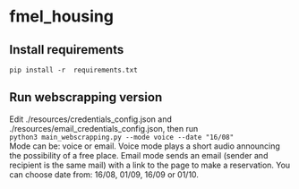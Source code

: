 # fmel_housing
## Install requirements
`pip install -r  requirements.txt`
## Run webscrapping version
Edit ./resources/credentials_config.json and ./resources/email_credentials_config.json, then run<br>
`python3 main_webscrapping.py --mode voice --date "16/08"`<br>
Mode can be: voice or email.
Voice mode plays a short audio announcing the possibility of a free place.
Email mode sends an email (sender and recipient is the same mail) with a link to the page to make a reservation.
You can choose date from: 16/08, 01/09, 16/09 or 01/10.